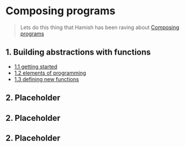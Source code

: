 # Composing programs

> Lets do this thing that Hamish has been raving about [Composing programs](https://composingprograms.com)

## 1. Building abstractions with functions

- [1.1 getting started](./ch_01/01_getting_started.md.md)
- [1.2 elements of programming](./ch_01/02_elements_of_prog.md)
- [1.3 defining new functions](./ch_01/03_new_functions.md)


## 2. Placeholder

## 2. Placeholder

## 2. Placeholder
